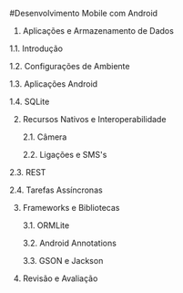 #Desenvolvimento Mobile com Android

1. Aplicações e Armazenamento de Dados

  1.1. Introdução
  
  1.2. Configurações de Ambiente
  
  1.3. Aplicações Android

  1.4. SQLite
  
2. Recursos Nativos e Interoperabilidade

	2.1. Câmera

	2.2. Ligações e SMS's
	
  2.3. REST
  
  2.4. Tarefas Assíncronas
	
3. Frameworks e Bibliotecas

	3.1. ORMLite
	
	3.2. Android Annotations
	
	3.3. GSON e Jackson
	
4. Revisão e Avaliação
